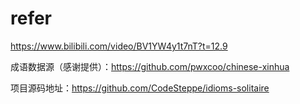 # refer

<https://www.bilibili.com/video/BV1YW4y1t7nT?t=12.9>

成语数据源（感谢提供）：<https://github.com/pwxcoo/chinese-xinhua>

项目源码地址：<https://github.com/CodeSteppe/idioms-solitaire>
